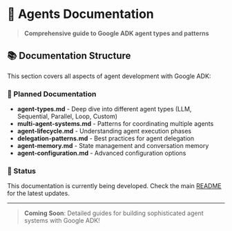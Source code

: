# 🤖 Agents Documentation

> **Comprehensive guide to Google ADK agent types and patterns**

## 📚 Documentation Structure

This section covers all aspects of agent development with Google ADK:

### 📖 Planned Documentation

- **agent-types.md** - Deep dive into different agent types (LLM, Sequential, Parallel, Loop, Custom)
- **multi-agent-systems.md** - Patterns for coordinating multiple agents
- **agent-lifecycle.md** - Understanding agent execution phases
- **delegation-patterns.md** - Best practices for agent delegation
- **agent-memory.md** - State management and conversation memory
- **agent-configuration.md** - Advanced configuration options

### 🚧 Status

This documentation is currently being developed. Check the main [README](../README.md) for the latest updates.

---

> **Coming Soon**: Detailed guides for building sophisticated agent systems with Google ADK! 